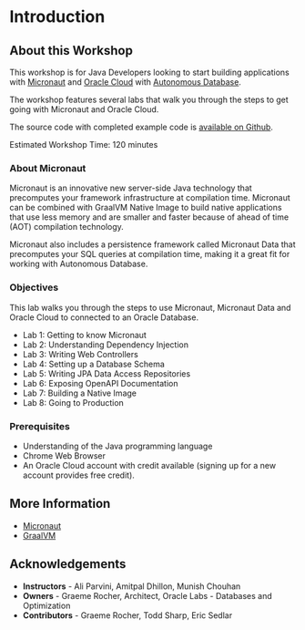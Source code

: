 # Introduction

## About this Workshop

This workshop is for Java Developers looking to start building applications with [Micronaut](https://micronaut.io) and [Oracle Cloud](https://www.oracle.com/cloud/) with [Autonomous Database](https://www.oracle.com/autonomous-database/).

The workshop features several labs that walk you through the steps to get going with Micronaut and Oracle Cloud.

The source code with completed example code is [available on Github](https://github.com/java-repository/microservices-workshop).

Estimated Workshop Time: 120 minutes

### About Micronaut

Micronaut is an innovative new server-side Java technology that precomputes your framework infrastructure at compilation time. Micronaut can be combined with GraalVM Native Image to build native applications that use less memory and are smaller and faster because of ahead of time (AOT) compilation technology.

Micronaut also includes a persistence framework called Micronaut Data that precomputes your SQL queries at compilation time, making it a great fit for working with Autonomous Database.

### Objectives
This lab walks you through the steps to use Micronaut, Micronaut Data and Oracle Cloud to connected to an Oracle Database.

- Lab 1: Getting to know Micronaut
- Lab 2: Understanding Dependency Injection
- Lab 3: Writing Web Controllers
- Lab 4: Setting up a Database Schema
- Lab 5: Writing JPA Data Access Repositories
- Lab 6: Exposing OpenAPI Documentation
- Lab 7: Building a Native Image
- Lab 8: Going to Production

### Prerequisites
- Understanding of the Java programming language
- Chrome Web Browser
- An Oracle Cloud account with credit available (signing up for a new account provides free credit).

## More Information
- [Micronaut](https://micronaut.io/)
- [GraalVM](https://www.graalvm.org/)

## Acknowledgements
- **Instructors** - Ali Parvini, Amitpal Dhillon, Munish Chouhan
- **Owners** - Graeme Rocher, Architect, Oracle Labs - Databases and Optimization
- **Contributors** - Graeme Rocher, Todd Sharp, Eric Sedlar

